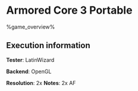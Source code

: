 # Armored Core 3 Portable 

%game_overview%

## Execution information

**Tester**: LatinWizard

**Backend**: OpenGL

**Resolution**: 2x
**Notes**: 2x AF